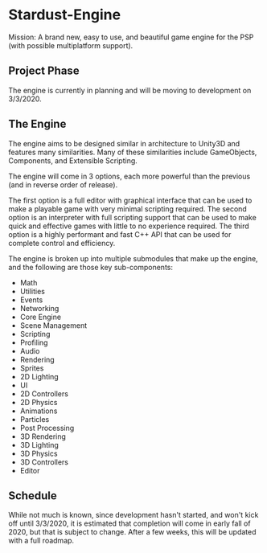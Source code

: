 # Stardust-Engine
Mission: A brand new, easy to use, and beautiful game engine for the PSP (with possible multiplatform support).

## Project Phase
The engine is currently in planning and will be moving to development on 3/3/2020.

## The Engine
The engine aims to be designed similar in architecture to Unity3D and features many similarities. Many of these similarities include GameObjects, Components, and Extensible Scripting. 

The engine will come in 3 options, each more powerful than the previous (and in reverse order of release).

The first option is a full editor with graphical interface that can be used to make a playable game with very minimal scripting required.
The second option is an interpreter with full scripting support that can be used to make quick and effective games with little to no experience required.
The third option is a highly performant and fast C++ API that can be used for complete control and efficiency.

The engine is broken up into multiple submodules that make up the engine, and the following are those key sub-components:

- Math
- Utilities
- Events
- Networking
- Core Engine
- Scene Management
- Scripting
- Profiling
- Audio
- Rendering
- Sprites
- 2D Lighting
- UI
- 2D Controllers
- 2D Physics
- Animations
- Particles
- Post Processing
- 3D Rendering
- 3D Lighting
- 3D Physics
- 3D Controllers
- Editor

## Schedule
While not much is known, since development hasn't started, and won't kick off until 3/3/2020, it is estimated that completion will come in early fall of 2020, but that is subject to change. After a few weeks, this will be updated with a full roadmap.

